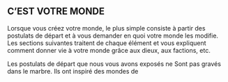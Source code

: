 ## C’EST VOTRE MONDE


Lorsque vous créez votre monde, le plus simple consiste à
partir des postulats de départ et à vous demander en quoi
votre monde les modifie. Les sections suivantes traitent de
chaque élément et vous expliquent comment donner vie à
votre monde grâce aux dieux, aux factions, etc.

Les postulats de départ que nous vous avons exposés ne
Sont pas gravés dans le marbre. Ils ont inspiré des mondes de